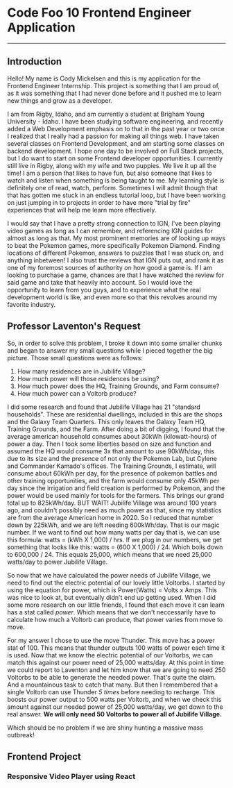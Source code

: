 # Code Foo 10 Frontend Engineer Application

---

## Introduction

Hello! My name is Cody Mickelsen and this is my application for the Frontend Engineer Internship. This project is something that I am proud of, as it was something that I had never done before and it pushed me to learn new things and grow as a developer.

I am from Rigby, Idaho, and am currently a student at Brigham Young University - Idaho. I have been studying software engineering, and recently added a Web Development emphasis on to that in the past year or two once I realized that I really had a passion for making all things web. I have taken several classes on Frontend Development, and am starting some classes on backend development. I hope one day to be involved on Full Stack projects, but I do want to start on some Frontend developer opportunities. I currently still live in Rigby, along with my wife and two puppies. We live it up all the time! I am a person that likes to have fun, but also someone that likes to watch and listen when something is being taught to me. My learning style is definitely one of read, watch, perform. Sometimes I will admit though that that has gotten me stuck in an endless tutorial loop, but I have been working on just jumping in to projects in order to have more "trial by fire" experiences that will help me learn more effectively.

I would say that I have a pretty strong connection to IGN, I've been playing video games as long as I can remember, and referencing IGN guides for almost as long as that. My most prominent memories are of looking up ways to beat the Pokemon games, more specifically Pokemon Diamond. Finding locations of different Pokemon, answers to puzzles that I was stuck on, and anything inbetween! I also trust the reviews that IGN puts out, and rank it as one of my foremost sources of authority on how good a game is. If I am looking to purchase a game, chances are that I have watched the review for said game and take that heavily into account. So I would love the opportunity to learn from you guys, and to experience what the real development world is like, and even more so that this revolves around my favorite industry.

## Professor Laventon's Request

So, in order to solve this problem, I broke it down into some smaller chunks and began to answer my small questions while I pieced together the big picture. Those small questions were as follows:

1. How many residences are in Jubilife Village?
2. How much power will those residences be using?
3. How much power does the HQ, Training Grounds, and Farm consume?
4. How much power can a Voltorb produce?

I did some research and found that Jubilife Village has 21 "standard households". These are residential dwellings, included in this are the shops and the Galaxy Team Quarters. This only leaves the Galaxy Team HQ, Training Grounds, and the Farm. After doing a bit of digging, I found that the average american household consumes about 30kWh (kilowatt-hours) of power a day. Then I took some liberties based on size and function and assumed the HQ would consume 3x that amount to use 90kWh/day, this due to its size and the presence of not only the Pokemon Lab, but Cylene and Commander Kamado's offices. The Training Grounds, I estimate, will consume about 60kWh per day, for the presence of pokemon battles and other training opportunities, and the farm would consume only 45kWh per day since the irrigation and field creation is performed by Pokemon, and the power would be used mainly for tools for the farmers. This brings our grand total up to 825kWh/day. BUT WAIT! Jubilife Village was around 100 years ago, and couldn't possibly need as much power as that, since my statistics are from the average American home in 2020. So I reduced that number down by 225kWh, and we are left needing 600kWh/day. That is our magic number. If we want to find out how many watts per day that is, we can use this formula: watts = (kWh X 1,000) / hrs. If we plug in our numbers, we get something that looks like this: watts = (600 X 1,000) / 24. Which boils down to 600,000 / 24. This equals 25,000, which means that we need 25,000 watts/day to power Jubilife Village.

So now that we have calculated the power needs of Jubilife Village, we need to find out the electric potential of our lovely little Voltorbs. I started by using the equation for power, which is Power(Watts) = Volts x Amps. This was nice to look at, but eventually didn't end up getting used. When I did some more research on our little friends, I found that each move it can learn has a stat called _power_. Which means that we don't neccessarily have to calculate how much a Voltorb can produce, that power varies from move to move.

For my answer I chose to use the move Thunder. This move has a power stat of 100. This means that thunder outputs 100 watts of power each time it is used. Now that we know the electric potential of our Voltorbs, we can match this against our power need of 25,000 watts/day. At this point in time we could report to Laventon and let him know that we are going to need 250 Voltorbs to be able to generate the needed power. That's quite the claim. And a mountainous task to catch that many. But then I remembered that a single Voltorb can use Thunder _5 times_ before needing to recharge. This boosts our power output to 500 watts per Voltorb, and when we check this amount against our needed power of 25,000 watts/day, we get down to the real answer. **We will only need 50 Voltorbs to power all of Jubilife Village.**

Which should be no problem if we are shiny hunting a massive mass outbreak!

## Frontend Project

### Responsive Video Player using React
